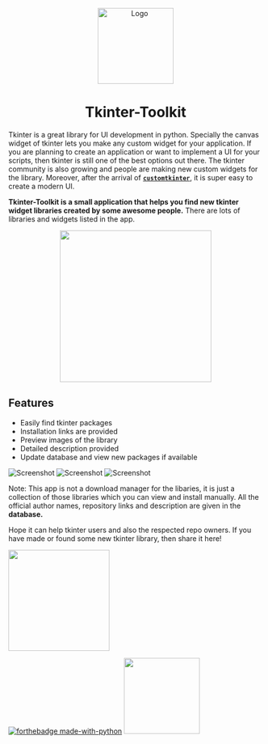 <!-- PROJECT LOGO -->
<br />
<div align="center">
  <img src="https://github.com/Akascape/tkinter-toolkit/assets/89206401/9dcada5c-72a0-44ca-b855-5d29bd7ae5d5" alt="Logo" width="150" height="150">
  <h1 align="center">Tkinter-Toolkit</h1>
</div>

Tkinter is a great library for UI development in python. Specially the canvas widget of tkinter lets you make any custom widget for your application. If you are planning to create an application or want to implement a UI for your scripts, then tkinter is still one of the best options out there. The tkinter community is also growing and people are making new custom widgets for the library.
Moreover, after the arrival of [**`customtkinter`**](https://github.com/TomSchimansky/CustomTkinter), it is super easy to create a modern UI.

**Tkinter-Toolkit is a small application that helps you find new tkinter widget libraries created by some awesome people.** There are lots of libraries and widgets listed in the app. 

<div align="center">
  
[<img src="https://img.shields.io/badge/DOWNLOAD-Tk_Toolkit-informational?&color=cyan&logo=Python&logoColor=yellow&style=for-the-badge"  width="300">](https://github.com/Akascape/tkinter-toolkit/archive/refs/heads/main.zip)
  
</div>

## Features
- Easily find tkinter packages
- Installation links are provided
- Preview images of the library
- Detailed description provided
- Update database and view new packages if available

![Screenshot](https://github.com/Akascape/tkinter-toolkit/assets/89206401/f26005ef-fea7-4633-b734-bffb885d2b8f)
![Screenshot](https://github.com/Akascape/tkinter-toolkit/assets/89206401/69a90dfd-e6ce-4305-8c07-3fa449418ace)
![Screenshot](https://github.com/Akascape/tkinter-toolkit/assets/89206401/0d79f72a-8f61-4b6c-a170-b3f5a5b92305)

Note: This app is not a download manager for the libaries, it is just a collection of those libraries which you can view and install manually. All the official author names, repository links and description are given in the **database.**

Hope it can help tkinter users and also the respected repo owners. If you have made or found some new tkinter library, then share it here!

[<img src="https://img.shields.io/badge/ADD-NEW_LIBRARY-informational?&color=black&style=for-the-badge" width="200">](https://github.com/Akascape/tkinter-toolkit/discussions/categories/add-this)

[![forthebadge made-with-python](http://ForTheBadge.com/images/badges/made-with-python.svg)](https://www.python.org/)
[<img src="https://img.shields.io/badge/LICENSE-MIT-informational?&color=red&style=for-the-badge" width="150">](https://github.com/Akascape/tkinter-toolkit/blob/main/LICENSE)
